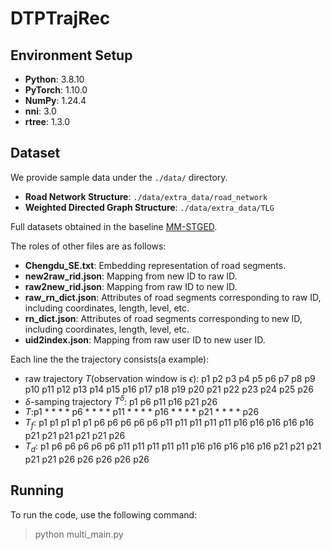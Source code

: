 # DTPTrajRec

## Environment Setup

- **Python**: 3.8.10
- **PyTorch**: 1.10.0
- **NumPy**: 1.24.4
- **nni**: 3.0
- **rtree**: 1.3.0

## Dataset

We provide sample data under the `./data/` directory. 

- **Road Network Structure**: `./data/extra_data/road_network`
- **Weighted Directed Graph Structure**: `./data/extra_data/TLG`

Full datasets obtained in the baseline [MM-STGED](https://dl.acm.org/doi/10.1109/TKDE.2024.3396158).

The roles of other files are as follows:

- **Chengdu_SE.txt**: Embedding representation of road segments.
- **new2raw_rid.json**: Mapping from new ID to raw ID.
- **raw2new_rid.json**: Mapping from raw ID to new ID.
- **raw_rn_dict.json**: Attributes of road segments corresponding to raw ID, including coordinates, length, level, etc.
- **rn_dict.json**: Attributes of road segments corresponding to new ID, including coordinates, length, level, etc.
- **uid2index.json**: Mapping from raw user ID to new user ID.

Each line the the trajectory consists(a example):
- raw trajectory $T$(observation window is $\epsilon$): p1 p2 p3 p4 p5 p6 p7 p8 p9 p10 p11 p12 p13 p14 p15 p16 p17 p18 p19 p20 p21 p22 p23 p24 p25 p26
- $\delta$-samping trajectory $T^\delta$: p1 p6 p11 p16 p21 p26
- $T$:p1 * * * * p6 * * * * p11 * * * * p16 * * * * p21 * * * * p26
- $T_f$: p1 p1 p1 p1 p1 p6 p6 p6 p6 p6 p11 p11 p11 p11 p11 p16 p16 p16 p16 p16 p21 p21 p21 p21 p21 p26
- $T_d$: p1 p6 p6 p6 p6 p6 p11 p11 p11 p11 p11 p16 p16 p16 p16 p16 p21 p21 p21 p21 p21 p26 p26 p26 p26 p26

## Running

To run the code, use the following command:
> python multi_main.py